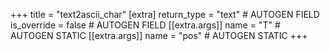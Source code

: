 +++
title = "text2ascii_char"
[extra]
return_type = "text" # AUTOGEN FIELD
is_override = false # AUTOGEN FIELD
[[extra.args]]
name = "T" # AUTOGEN STATIC
[[extra.args]]
name = "pos" # AUTOGEN STATIC
+++